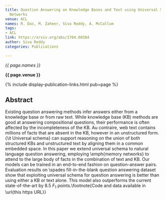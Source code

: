 ```yaml
---
title: Question Answering on Knowledge Bases and Text using Universal Schema and Memory
  Networks
venue: ACL
names: R. Das, M. Zaheer, Siva Reddy, A. McCallum
tags:
- ACL
link: https://arxiv.org/abs/1704.08384
author: Siva Reddy
categories: Publications

---
```


*{{ page.names }}*

**{{ page.venue }}**

{% include display-publication-links.html pub=page %}

## Abstract

Existing question answering methods infer answers either from a knowledge base or from raw text. While knowledge base (KB) methods are good at answering compositional questions, their performance is often affected by the incompleteness of the KB. Au contraire, web text contains millions of facts that are absent in the KB, however in an unstructured form. {\it Universal schema} can support reasoning on the union of both structured KBs and unstructured text by aligning them in a common embedded space. In this paper we extend universal schema to natural language question answering, employing \emph{memory networks} to attend to the large body of facts in the combination of text and KB. Our models can be trained in an end-to-end fashion on question-answer pairs. Evaluation results on \spades fill-in-the-blank question answering dataset show that exploiting universal schema for question answering is better than using either a KB or text alone. This model also outperforms the current state-of-the-art by 8.5 $F_1$ points.\footnote{Code and data available in \url{this https URL}}